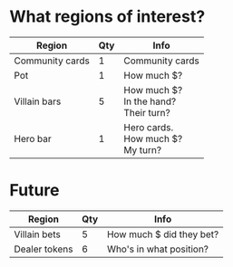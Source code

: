 # What regions of interest?

| Region          | Qty | Info                                         | 
|-----------------|-----|----------------------------------------------|
| Community cards | 1   | Community cards                              |
| Pot             | 1   | How much $?                                  |
| Villain bars    | 5   | How much $?<br/>In the hand?<br/>Their turn? |
| Hero bar        | 1   | Hero cards.<br/>How much $?<br/>My turn?     |


# Future

| Region        | Qty | Info                      | 
|---------------|-----|---------------------------|
| Villain bets  | 5   | How much $ did they bet?  |
| Dealer tokens | 6   | Who's in what position?   |

